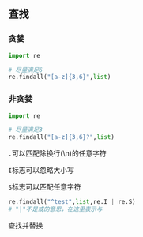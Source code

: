 ## 查找

### 贪婪

```python
import re

# 尽量满足6
re.findall("[a-z]{3,6}",list)
```

### 非贪婪

```python
import re

# 尽量满足3
re.findall("[a-z]{3,6}?",list)
```

`.`可以匹配除换行(\n)的任意字符

`I`标志可以忽略大小写

`S`标志可以匹配任意字符

```python
re.findall("^test",list,re.I | re.S)
# "|"不是或的意思，在这里表示与
```

查找并替换
